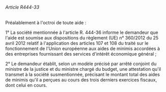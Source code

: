 ###### Article R444-33

Préalablement à l'octroi de toute aide :

1° La société mentionnée à l'article R. 444-36 informe le demandeur que l'aide est soumise aux dispositions du règlement (UE) n° 360/2012 du 25 avril 2012 relatif à l'application des articles 107 et 108 du traité sur le fonctionnement de l'Union européenne aux aides de minimis accordées à des entreprises fournissant des services d'intérêt économique général ;

2° Le demandeur établit, selon un modèle précisé par arrêté conjoint du ministre de la justice et du ministre chargé du budget, une attestation qu'il transmet à la société susmentionnée, précisant le montant total des aides de minimis qu'il a perçues au cours des trois derniers exercices fiscaux, dont celui en cours.

